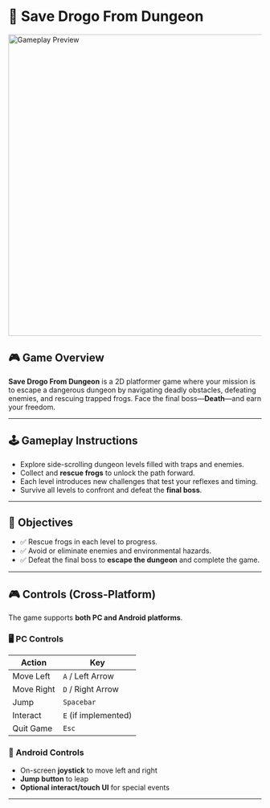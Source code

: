 # 🧱 Save Drogo From Dungeon

<img src="Assets/Images/gameplay_preview.jpg" alt="Gameplay Preview" width="600"/>

## 🎮 Game Overview

**Save Drogo From Dungeon** is a 2D platformer game where your mission is to escape a dangerous dungeon by navigating deadly obstacles, defeating enemies, and rescuing trapped frogs. Face the final boss—**Death**—and earn your freedom.

---

## 🕹️ Gameplay Instructions

- Explore side-scrolling dungeon levels filled with traps and enemies.
- Collect and **rescue frogs** to unlock the path forward.
- Each level introduces new challenges that test your reflexes and timing.
- Survive all levels to confront and defeat the **final boss**.

---

## 🎯 Objectives

- ✅ Rescue frogs in each level to progress.
- ✅ Avoid or eliminate enemies and environmental hazards.
- ✅ Defeat the final boss to **escape the dungeon** and complete the game.

---

## 🎮 Controls (Cross-Platform)

The game supports **both PC and Android platforms**.

### 🖥️ PC Controls

| Action           | Key                  |
|------------------|----------------------|
| Move Left        | `A` / Left Arrow     |
| Move Right       | `D` / Right Arrow    |
| Jump             | `Spacebar`           |
| Interact         | `E` (if implemented) |
| Quit Game        | `Esc`                |

### 📱 Android Controls

- On-screen **joystick** to move left and right
- **Jump button** to leap
- **Optional interact/touch UI** for special events

---
